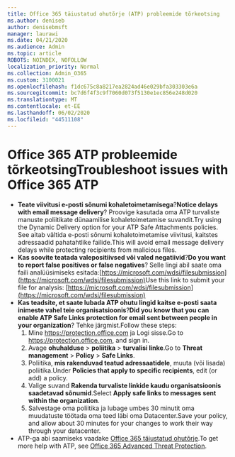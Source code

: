 ```yaml
---
title: Office 365 täiustatud ohutõrje (ATP) probleemide tõrkeotsing
ms.author: deniseb
author: denisebmsft
manager: laurawi
ms.date: 04/21/2020
ms.audience: Admin
ms.topic: article
ROBOTS: NOINDEX, NOFOLLOW
localization_priority: Normal
ms.collection: Admin_O365
ms.custom: 3100021
ms.openlocfilehash: f1dc675c8a8217ea2824ad46e029bfa303303e6a
ms.sourcegitcommit: bc7d6f4f3c9f7060d073f5130e1ec856e248d020
ms.translationtype: MT
ms.contentlocale: et-EE
ms.lasthandoff: 06/02/2020
ms.locfileid: "44511108"
---
```

# <a name="troubleshoot-issues-with-office-365-atp"></a><span data-ttu-id="31ea4-102">Office 365 ATP probleemide tõrkeotsing</span><span class="sxs-lookup"><span data-stu-id="31ea4-102">Troubleshoot issues with Office 365 ATP</span></span>

- <span data-ttu-id="31ea4-103">**Teate viivitusi e-posti sõnumi kohaletoimetamisega**?</span><span class="sxs-lookup"><span data-stu-id="31ea4-103">**Notice delays with email message delivery**?</span></span> <span data-ttu-id="31ea4-104">Proovige kasutada oma ATP turvaliste manuste poliitikate dünaamilise kohaletoimetamise suvandit.</span><span class="sxs-lookup"><span data-stu-id="31ea4-104">Try using the Dynamic Delivery option for your ATP Safe Attachments policies.</span></span> <span data-ttu-id="31ea4-105">See aitab vältida e-posti sõnumi kohaletoimetamise viivitusi, kaitstes adressaadid pahatahtlike failide.</span><span class="sxs-lookup"><span data-stu-id="31ea4-105">This will avoid email message delivery delays while protecting recipients from malicious files.</span></span>
- <span data-ttu-id="31ea4-106">**Kas soovite teatada valepositiivsed või valed negatiivid**?</span><span class="sxs-lookup"><span data-stu-id="31ea4-106">**Do you want to report false positives or false negatives**?</span></span> <span data-ttu-id="31ea4-107">Selle lingi abil saate oma faili analüüsimiseks esitada:[https://microsoft.com/wdsi/filesubmission](https://microsoft.com/wdsi/filesubmission)</span><span class="sxs-lookup"><span data-stu-id="31ea4-107">Use this link to submit your file for analysis: [https://microsoft.com/wdsi/filesubmission](https://microsoft.com/wdsi/filesubmission)</span></span>
- <span data-ttu-id="31ea4-108">**Kas teadsite, et saate lubada ATP ohutu lingid kaitse e-posti saata inimeste vahel teie organisatsioonis**?</span><span class="sxs-lookup"><span data-stu-id="31ea4-108">**Did you know that you can enable ATP Safe Links protection for email sent between people in your organization**?</span></span> <span data-ttu-id="31ea4-109">Tehke järgmist.</span><span class="sxs-lookup"><span data-stu-id="31ea4-109">Follow these steps:</span></span>
    1. <span data-ttu-id="31ea4-110">Mine https://protection.office.com ja Logi sisse.</span><span class="sxs-lookup"><span data-stu-id="31ea4-110">Go to https://protection.office.com, and sign in.</span></span>
    2. <span data-ttu-id="31ea4-111">Avage **ohuhalduse**  >  **poliitika**  >  **turvalisi linke**.</span><span class="sxs-lookup"><span data-stu-id="31ea4-111">Go to **Threat management** > **Policy** > **Safe Links**.</span></span>
    3. <span data-ttu-id="31ea4-112">Poliitika, **mis rakenduvad teatud adressaatidele**, muuta (või lisada) poliitika.</span><span class="sxs-lookup"><span data-stu-id="31ea4-112">Under **Policies that apply to specific recipients**, edit (or add) a policy.</span></span>
    4. <span data-ttu-id="31ea4-113">Valige suvand **Rakenda turvaliste linkide kaudu organisatsioonis saadetavad sõnumid**.</span><span class="sxs-lookup"><span data-stu-id="31ea4-113">Select **Apply safe links to messages sent within the organization**.</span></span>
    5. <span data-ttu-id="31ea4-114">Salvestage oma poliitika ja lubage umbes 30 minutit oma muudatuste töötada oma teed läbi oma Datacenter.</span><span class="sxs-lookup"><span data-stu-id="31ea4-114">Save your policy, and allow about 30 minutes for your changes to work their way through your datacenter.</span></span>
- <span data-ttu-id="31ea4-115">ATP-ga abi saamiseks vaadake [Office 365 täiustatud ohutõrje](https://docs.microsoft.com/microsoft-365/security/office-365-security/office-365-atp).</span><span class="sxs-lookup"><span data-stu-id="31ea4-115">To get more help with ATP, see [Office 365 Advanced Threat Protection](https://docs.microsoft.com/microsoft-365/security/office-365-security/office-365-atp).</span></span>